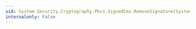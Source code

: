 ```yaml
---
uid: System.Security.Cryptography.Pkcs.SignedCms.RemoveSignature(System.Int32)
internalonly: False
---
```

